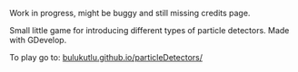 Work in progress, might be buggy and still missing credits page.

Small little game for introducing different types of particle detectors.
Made with GDevelop.

To play go to: [bulukutlu.github.io/particleDetectors/](bulukutlu.github.io/particleDetectors/)
